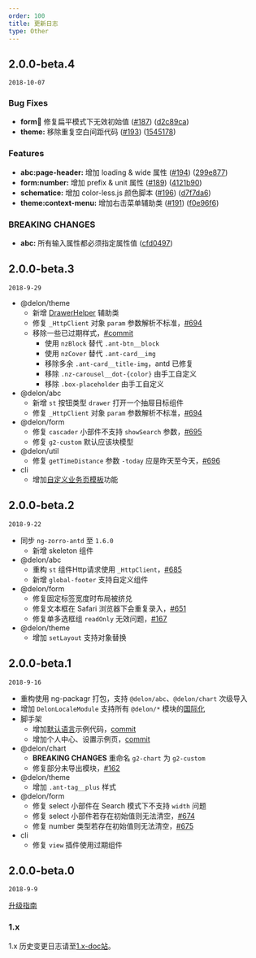 ```yaml
---
order: 100
title: 更新日志
type: Other
---
```


## 2.0.0-beta.4

`2018-10-07`

### Bug Fixes

* **form:date:** 修复扁平模式下无效初始值 ([#187](https://github.com/ng-alain/delon/issues/187)) ([d2c89ca](https://github.com/ng-alain/delon/commit/d2c89ca))
* **theme:** 移除重复空白间距代码 ([#193](https://github.com/ng-alain/delon/issues/193)) ([1545178](https://github.com/ng-alain/delon/commit/1545178))


### Features

* **abc:page-header:** 增加 loading & wide 属性 ([#194](https://github.com/ng-alain/delon/issues/194)) ([299e877](https://github.com/ng-alain/delon/commit/299e877))
* **form:number:** 增加 prefix & unit 属性 ([#189](https://github.com/ng-alain/delon/issues/189)) ([4121b90](https://github.com/ng-alain/delon/commit/4121b90))
* **schematice:** 增加 color-less.js 颜色脚本 ([#196](https://github.com/ng-alain/delon/issues/196)) ([d7f7da6](https://github.com/ng-alain/delon/commit/d7f7da6))
* **theme:context-menu:** 增加右击菜单辅助类 ([#191](https://github.com/ng-alain/delon/issues/191)) ([f0e96f6](https://github.com/ng-alain/delon/commit/f0e96f6))

### BREAKING CHANGES

* **abc:** 所有输入属性都必须指定属性值 ([cfd0497](https://github.com/ng-alain/delon/commit/cfd0497))


## 2.0.0-beta.3

`2018-9-29`

- @delon/theme
  - 新增 [DrawerHelper](https://ng-alain.com/theme/drawer/zh) 辅助类
  - 修复 `_HttpClient` 对象 `param` 参数解析不标准，[#694](https://github.com/ng-alain/ng-alain/issues/694)
  - 移除一些已过期样式，[#commit](https://github.com/ng-alain/ng-alain/pull/691)
    - 使用 `nzBlock` 替代 `.ant-btn__block`
    - 使用 `nzCover` 替代 `.ant-card__img`
    - 移除多余 `.ant-card__title-img`，antd 已修复
    - 移除 `.nz-carousel__dot-{color}` 由手工自定义
    - 移除 `.box-placeholder` 由手工自定义
- @delon/abc
  - 新增 `st` 按钮类型 `drawer` 打开一个抽屉目标组件
  - 修复 `_HttpClient` 对象 `param` 参数解析不标准，[#694](https://github.com/ng-alain/ng-alain/issues/694)
- @delon/form
  - 修复 `cascader` 小部件不支持 `showSearch` 参数，[#695](https://github.com/ng-alain/ng-alain/issues/695)
  - 修复 `g2-custom` 默认应该块模型
- @delon/util
  - 修复 `getTimeDistance` 参数 `-today` 应是昨天至今天，[#696](https://github.com/ng-alain/ng-alain/issues/696)
- cli
  - 增加[自定义业务页模板](https://ng-alain.com/cli/generate/zh#%E8%87%AA%E5%AE%9A%E4%B9%89%E9%A1%B5)功能

## 2.0.0-beta.2

`2018-9-22`

- 同步 `ng-zorro-antd` 至 `1.6.0`
  - 新增 skeleton 组件
- @delon/abc
  - 重构 `st` 组件Http请求使用 `_HttpClient`，[#685](https://github.com/ng-alain/ng-alain/issues/685)
  - 新增 `global-footer` 支持自定义组件
- @delon/form
  - 修复固定标签宽度时布局被挤兑
  - 修复文本框在 Safari 浏览器下会重复录入，[#651](https://github.com/ng-alain/ng-alain/issues/651)
  - 修复单多选框组 `readOnly` 无效问题，[#167](https://github.com/ng-alain/delon/issues/167)
- @delon/theme
  - 增加 `setLayout` 支持对象替换

## 2.0.0-beta.1

`2018-9-16`

- 重构使用 ng-packagr 打包，支持 `@delon/abc`、`@delon/chart` 次级导入
- 增加 `DelonLocaleModule` 支持所有 `@delon/*` 模块的[国际化](https://ng-alain.com/theme/locale)
- 脚手架
  - 增加[默认语言](https://ng-alain.com/docs/i18n#默认语言)示例代码，[commit](https://github.com/ng-alain/ng-alain/pull/683)
  - 增加个人中心、设置示例页，[commit](https://github.com/ng-alain/ng-alain/pull/682)
- @delon/chart
  - **BREAKING CHANGES** 重命名 `g2-chart` 为 `g2-custom`
  - 修复部分未导出模块，[#162](https://github.com/ng-alain/delon/issues/162)
- @delon/theme
  - 增加 `.ant-tag__plus` 样式
- @delon/form
  - 修复 select 小部件在 Search 模式下不支持 `width` 问题
  - 修复 select 小部件若存在初始值则无法清空，[#674](https://github.com/ng-alain/ng-alain/issues/674)
  - 修复 number 类型若存在初始值则无法清空，[#675](https://github.com/ng-alain/ng-alain/issues/675)
- cli
  - 修复 `view` 插件使用过期组件

## 2.0.0-beta.0

`2018-9-9`

[升级指南](/docs/upgrade-v2)

### 1.x

1.x 历史变更日志请至[1.x-doc站](https://ng-alain.github.io/1.x-doc/docs/changelog)。
